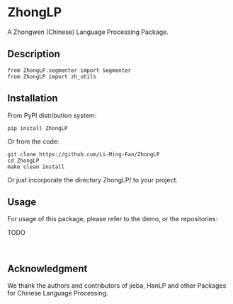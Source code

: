 # ZhongLP

A Zhongwen (Chinese) Language Processing Package.


## Description

```
from ZhongLP.segmenter import Segmenter
from ZhongLP import zh_utils

```


## Installation

From PyPI distribution system:

```
pip install ZhongLP
```


Or from the code:

```
git clone https://github.com/Li-Ming-Fan/ZhongLP
cd ZhongLP
make clean install
```


Or just incorporate the directory ZhongLP/ to your project.



## Usage

For usage of this package, please refer to the demo, or the repositories:

TODO


</br>

## Acknowledgment

We thank the authors and contributors of jieba, HanLP and other Packages for Chinese Language Processing.


